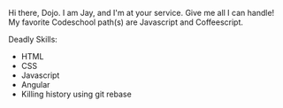 Hi there, Dojo. I am Jay, and I'm at your service. Give me all I can handle!
My favorite Codeschool path(s) are Javascript and Coffeescript.

Deadly Skills:
* HTML
* CSS
* Javascript
* Angular
* Killing history using git rebase
